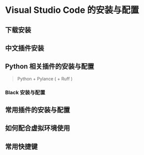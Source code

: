 # Visual Studio Code 的安装与配置

## 下载安装

## 中文插件安装

## Python 相关插件的安装与配置

> Python + Pylance ( + Ruff )

### Black 安装与配置

## 常用插件的安装与配置

## 如何配合虚拟环境使用

## 常用快捷键
